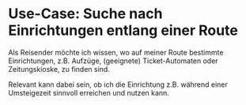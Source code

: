 # Use-Case: Suche nach Einrichtungen entlang einer Route

Als Reisender möchte ich wissen, wo auf meiner Route bestimmte Einrichtungen, z.B. Aufzüge, (geeignete) Ticket-Automaten oder Zeitungskioske, zu finden sind.

Relevant kann dabei sein, ob ich die Einrichtung z.B. während einer Umsteigezeit sinnvoll erreichen und nutzen kann.
